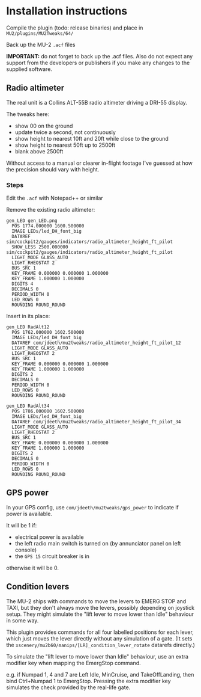 # Installation instructions

Compile the plugin (todo: release binaries) and place in `MU2/plugins/MU2Tweaks/64/`

Back up the MU-2 `.acf` files

**IMPORTANT:** do not forget to back up the .acf files. Also do not expect any support from the developers or publishers if you make any changes to the supplied software.

## Radio altimeter

The real unit is a Collins ALT-55B radio altimeter driving a DRI-55 display.

The tweaks here:
- show 00 on the ground
- update twice a second, not continuously
- show height to nearest 10ft and 20ft while close to the ground
- show height to nearest 50ft up to 2500ft
- blank above 2500ft

Without access to a manual or clearer in-flight footage I've guessed at how the precision should vary with height.

### Steps

Edit the `.acf` with Notepad++ or similar

Remove the existing radio altimeter:
```
gen_LED gen_LED.png
  POS 1774.000000 1600.500000
  IMAGE LEDs/led_DH_font_big
  DATAREF sim/cockpit2/gauges/indicators/radio_altimeter_height_ft_pilot
  SHOW_LESS 2500.000000 sim/cockpit2/gauges/indicators/radio_altimeter_height_ft_pilot
  LIGHT_MODE GLASS_AUTO
  LIGHT_RHEOSTAT 2
  BUS_SRC 1
  KEY_FRAME 0.000000 0.000000 1.000000
  KEY_FRAME 1.000000 1.000000
  DIGITS 4
  DECIMALS 0
  PERIOD_WIDTH 0
  LED_ROWS 0
  ROUNDING ROUND_ROUND
```

Insert in its place:
```
gen_LED RadAlt12
  POS 1762.000000 1602.500000
  IMAGE LEDs/led_DH_font_big
  DATAREF com/jdeeth/mu2tweaks/radio_altimeter_height_ft_pilot_12
  LIGHT_MODE GLASS_AUTO
  LIGHT_RHEOSTAT 2
  BUS_SRC 1
  KEY_FRAME 0.000000 0.000000 1.000000
  KEY_FRAME 1.000000 1.000000
  DIGITS 2
  DECIMALS 0
  PERIOD_WIDTH 0
  LED_ROWS 0
  ROUNDING ROUND_ROUND

gen_LED RadAlt34
  POS 1786.000000 1602.500000
  IMAGE LEDs/led_DH_font_big
  DATAREF com/jdeeth/mu2tweaks/radio_altimeter_height_ft_pilot_34
  LIGHT_MODE GLASS_AUTO
  LIGHT_RHEOSTAT 2
  BUS_SRC 1
  KEY_FRAME 0.000000 0.000000 1.000000
  KEY_FRAME 1.000000 1.000000
  DIGITS 2
  DECIMALS 0
  PERIOD_WIDTH 0
  LED_ROWS 0
  ROUNDING ROUND_ROUND
```

## GPS power

In your GPS config, use `com/jdeeth/mu2tweaks/gps_power` to indicate if power is available.

It will be 1 if:
- electrical power is available
- the left radio main switch is turned on (by annunciator panel on left console)
- the `GPS 15` circuit breaker is in

otherwise it will be 0.

## Condition levers

The MU-2 ships with commands to move the levers to EMERG STOP and TAXI, but they
don't always move the levers, possibly depending on joystick setup. They might
simulate the "lift lever to move lower than Idle" behaviour in some way.

This plugin provides commands for all four labelled positions for each lever,
which just moves the lever directly without any simulation of a gate. (It
sets the `xscenery/mu2b60/manips/[LR]_condition_lever_rotate` datarefs directly.)

To simulate the "lift lever to move lower than Idle" behaviour, use an extra
modifier key when mapping the EmergStop command.

e.g. if Numpad 1, 4 and 7 are Left Idle, MinCruise, and TakeOffLanding, then
bind Ctrl+Numpad 1 to EmergStop. Pressing the extra modifier key simulates
the check provided by the real-life gate.